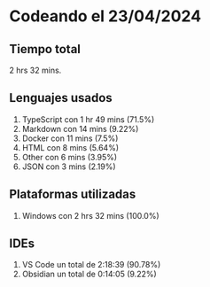 # Codeando el 23/04/2024

## Tiempo total
2 hrs 32 mins.

## Lenguajes usados
1. TypeScript con 1 hr 49 mins (71.5%)
1. Markdown con 14 mins (9.22%)
1. Docker con 11 mins (7.5%)
1. HTML con 8 mins (5.64%)
1. Other con 6 mins (3.95%)
1. JSON con 3 mins (2.19%)

## Plataformas utilizadas
1. Windows con 2 hrs 32 mins (100.0%)

## IDEs
1. VS Code un total de 2:18:39 (90.78%)
1. Obsidian un total de 0:14:05 (9.22%)
